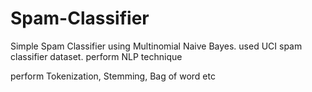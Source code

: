 # Spam-Classifier
Simple Spam Classifier using Multinomial Naive Bayes. used  UCI spam classifier dataset. perform NLP technique

perform Tokenization, Stemming, Bag of word etc
